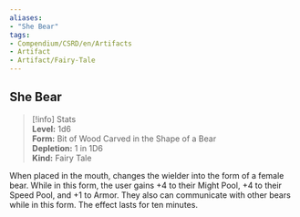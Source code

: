 ```yaml
---
aliases:
- "She Bear"
tags:
- Compendium/CSRD/en/Artifacts
- Artifact
- Artifact/Fairy-Tale
---
```


  
## She Bear  
>[!info] Stats  
> **Level:** 1d6  
> **Form:** Bit of Wood Carved in the Shape of a Bear  
> **Depletion:** 1 in 1D6  
> **Kind:** Fairy Tale
  
When placed in the mouth, changes the wielder into the form of a female bear. While in this form, the user gains +4 to their Might Pool, +4 to their Speed Pool, and +1 to Armor. They also can communicate with other bears while in this form. The effect lasts for ten minutes.